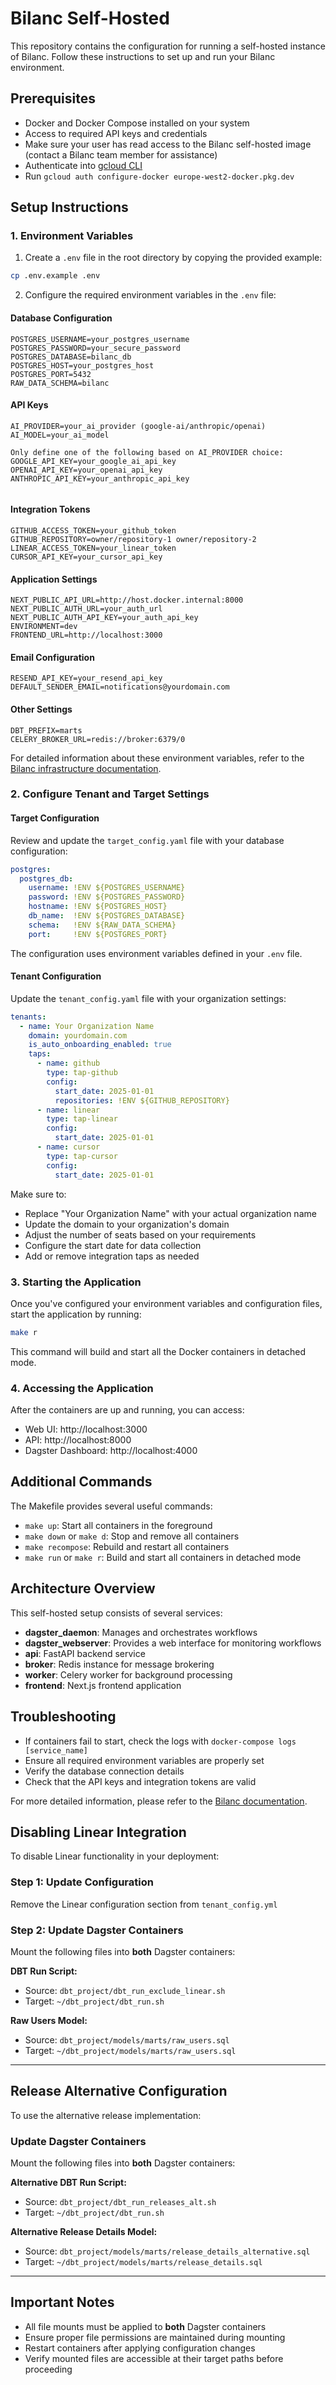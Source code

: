 # Bilanc Self-Hosted

This repository contains the configuration for running a self-hosted instance of Bilanc. Follow these instructions to set up and run your Bilanc environment.

## Prerequisites

- Docker and Docker Compose installed on your system
- Access to required API keys and credentials
- Make sure your user has read access to the Bilanc self-hosted image (contact a Bilanc team member for assistance)
- Authenticate into [gcloud CLI](https://cloud.google.com/docs/authentication/gcloud)
- Run `gcloud auth configure-docker europe-west2-docker.pkg.dev`

## Setup Instructions

### 1. Environment Variables

1. Create a `.env` file in the root directory by copying the provided example:

```bash
cp .env.example .env
```

2. Configure the required environment variables in the `.env` file:

#### Database Configuration
```
POSTGRES_USERNAME=your_postgres_username
POSTGRES_PASSWORD=your_secure_password
POSTGRES_DATABASE=bilanc_db
POSTGRES_HOST=your_postgres_host
POSTGRES_PORT=5432
RAW_DATA_SCHEMA=bilanc
```

#### API Keys
```
AI_PROVIDER=your_ai_provider (google-ai/anthropic/openai)
AI_MODEL=your_ai_model

Only define one of the following based on AI_PROVIDER choice:
GOOGLE_API_KEY=your_google_ai_api_key
OPENAI_API_KEY=your_openai_api_key
ANTHROPIC_API_KEY=your_anthropic_api_key


```

#### Integration Tokens
```
GITHUB_ACCESS_TOKEN=your_github_token
GITHUB_REPOSITORY=owner/repository-1 owner/repository-2
LINEAR_ACCESS_TOKEN=your_linear_token
CURSOR_API_KEY=your_cursor_api_key
```

#### Application Settings
```
NEXT_PUBLIC_API_URL=http://host.docker.internal:8000
NEXT_PUBLIC_AUTH_URL=your_auth_url
NEXT_PUBLIC_AUTH_API_KEY=your_auth_api_key
ENVIRONMENT=dev
FRONTEND_URL=http://localhost:3000
```

#### Email Configuration
```
RESEND_API_KEY=your_resend_api_key
DEFAULT_SENDER_EMAIL=notifications@yourdomain.com
```

#### Other Settings
```
DBT_PREFIX=marts
CELERY_BROKER_URL=redis://broker:6379/0
```

For detailed information about these environment variables, refer to the [Bilanc infrastructure documentation](https://bilanc.mintlify.app/self-hosting/infrastructure).

### 2. Configure Tenant and Target Settings

#### Target Configuration

Review and update the `target_config.yaml` file with your database configuration:

```yaml
postgres:
  postgres_db:
    username: !ENV ${POSTGRES_USERNAME}
    password: !ENV ${POSTGRES_PASSWORD}
    hostname: !ENV ${POSTGRES_HOST}
    db_name:  !ENV ${POSTGRES_DATABASE}
    schema:   !ENV ${RAW_DATA_SCHEMA}
    port:     !ENV ${POSTGRES_PORT} 
```

The configuration uses environment variables defined in your `.env` file.

#### Tenant Configuration

Update the `tenant_config.yaml` file with your organization settings:

```yaml
tenants:
  - name: Your Organization Name
    domain: yourdomain.com
    is_auto_onboarding_enabled: true
    taps:
      - name: github
        type: tap-github
        config:
          start_date: 2025-01-01
          repositories: !ENV ${GITHUB_REPOSITORY}
      - name: linear
        type: tap-linear
        config:
          start_date: 2025-01-01
      - name: cursor
        type: tap-cursor
        config:
          start_date: 2025-01-01
```

Make sure to:
- Replace "Your Organization Name" with your actual organization name
- Update the domain to your organization's domain
- Adjust the number of seats based on your requirements
- Configure the start date for data collection
- Add or remove integration taps as needed

### 3. Starting the Application

Once you've configured your environment variables and configuration files, start the application by running:

```bash
make r
```

This command will build and start all the Docker containers in detached mode.

### 4. Accessing the Application

After the containers are up and running, you can access:

- Web UI: http://localhost:3000
- API: http://localhost:8000
- Dagster Dashboard: http://localhost:4000

## Additional Commands

The Makefile provides several useful commands:

- `make up`: Start all containers in the foreground
- `make down` or `make d`: Stop and remove all containers
- `make recompose`: Rebuild and restart all containers
- `make run` or `make r`: Build and start all containers in detached mode

## Architecture Overview

This self-hosted setup consists of several services:

- **dagster_daemon**: Manages and orchestrates workflows
- **dagster_webserver**: Provides a web interface for monitoring workflows
- **api**: FastAPI backend service
- **broker**: Redis instance for message brokering
- **worker**: Celery worker for background processing
- **frontend**: Next.js frontend application

## Troubleshooting

- If containers fail to start, check the logs with `docker-compose logs [service_name]`
- Ensure all required environment variables are properly set
- Verify the database connection details
- Check that the API keys and integration tokens are valid

For more detailed information, please refer to the [Bilanc documentation](https://bilanc.mintlify.app/self-hosting).

## Disabling Linear Integration

To disable Linear functionality in your deployment:

### Step 1: Update Configuration
Remove the Linear configuration section from `tenant_config.yml`

### Step 2: Update Dagster Containers
Mount the following files into **both** Dagster containers:

**DBT Run Script:**
- Source: `dbt_project/dbt_run_exclude_linear.sh`
- Target: `~/dbt_project/dbt_run.sh`

**Raw Users Model:**
- Source: `dbt_project/models/marts/raw_users.sql`
- Target: `~/dbt_project/models/marts/raw_users.sql`

---

## Release Alternative Configuration

To use the alternative release implementation:

### Update Dagster Containers
Mount the following files into **both** Dagster containers:

**Alternative DBT Run Script:**
- Source: `dbt_project/dbt_run_releases_alt.sh`
- Target: `~/dbt_project/dbt_run.sh`

**Alternative Release Details Model:**
- Source: `dbt_project/models/marts/release_details_alternative.sql`
- Target: `~/dbt_project/models/marts/release_details.sql`

---

## Important Notes

- All file mounts must be applied to **both** Dagster containers
- Ensure proper file permissions are maintained during mounting
- Restart containers after applying configuration changes
- Verify mounted files are accessible at their target paths before proceeding